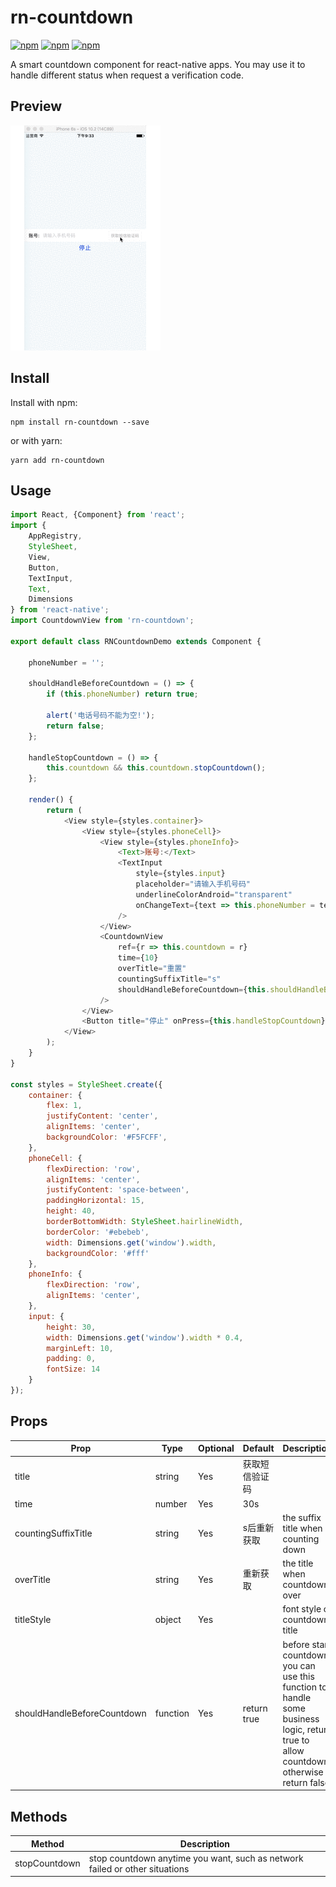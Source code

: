 # rn-countdown

[![npm](https://img.shields.io/npm/v/rn-countdown.svg)](https://www.npmjs.com/package/rn-countdown)
[![npm](https://img.shields.io/npm/dm/rn-countdown.svg)](https://www.npmjs.com/package/rn-countdown)
[![npm](https://img.shields.io/npm/l/rn-countdown.svg)](https://github.com/ljunb/rn-countdown/blob/master/LICENSE)

A smart countdown component for react-native apps. You may use it to handle different status when request a verification code.

## Preview
![demo](https://github.com/ljunb/screenshots/blob/master/rn-countdown.gif)

## Install

Install with npm:
```
npm install rn-countdown --save
```
or with yarn:
```
yarn add rn-countdown
```

## Usage

```js
import React, {Component} from 'react';
import {
    AppRegistry,
    StyleSheet,
    View,
    Button,
    TextInput,
    Text,
    Dimensions
} from 'react-native';
import CountdownView from 'rn-countdown';

export default class RNCountdownDemo extends Component {

    phoneNumber = '';

    shouldHandleBeforeCountdown = () => {
        if (this.phoneNumber) return true;

        alert('电话号码不能为空!');
        return false;
    };

    handleStopCountdown = () => {
        this.countdown && this.countdown.stopCountdown();
    };

    render() {
        return (
            <View style={styles.container}>
                <View style={styles.phoneCell}>
                    <View style={styles.phoneInfo}>
                        <Text>账号:</Text>
                        <TextInput
                            style={styles.input}
                            placeholder="请输入手机号码"
                            underlineColorAndroid="transparent"
                            onChangeText={text => this.phoneNumber = text}
                        />
                    </View>
                    <CountdownView
                        ref={r => this.countdown = r}
                        time={10}
                        overTitle="重置"
                        countingSuffixTitle="s"
                        shouldHandleBeforeCountdown={this.shouldHandleBeforeCountdown}
                    />
                </View>
                <Button title="停止" onPress={this.handleStopCountdown}/>
            </View>
        );
    }
}

const styles = StyleSheet.create({
    container: {
        flex: 1,
        justifyContent: 'center',
        alignItems: 'center',
        backgroundColor: '#F5FCFF',
    },
    phoneCell: {
        flexDirection: 'row',
        alignItems: 'center',
        justifyContent: 'space-between',
        paddingHorizontal: 15,
        height: 40,
        borderBottomWidth: StyleSheet.hairlineWidth,
        borderColor: '#ebebeb',
        width: Dimensions.get('window').width,
        backgroundColor: '#fff'
    },
    phoneInfo: {
        flexDirection: 'row',
        alignItems: 'center',
    },
    input: {
        height: 30,
        width: Dimensions.get('window').width * 0.4,
        marginLeft: 10,
        padding: 0,
        fontSize: 14
    }
});
```

## Props

Prop              | Type   | Optional | Default      | Description
----------------  | ------ | -------- | -----------  | -----------
title             | string | Yes      | 获取短信验证码  | 
time              | number | Yes      | 30s          | 
countingSuffixTitle | string | Yes    | s后重新获取    | the suffix title when counting down
overTitle         | string | Yes      | 重新获取       | the title when countdown over
titleStyle        | object | Yes      |              | font style of countdown title
shouldHandleBeforeCountdown | function | Yes         | return true      | before start countdown, you can use this function to handle some business logic, return true to allow countdown, otherwise return false

## Methods
Method            | Description
----------------  | -----------
stopCountdown     | stop countdown anytime you want, such as network failed or other situations
